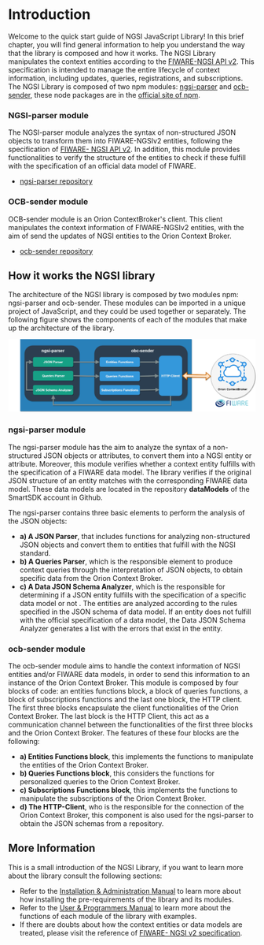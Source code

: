 # Introduction

Welcome to the quick start guide of NGSI JavaScript Library! In this brief chapter, you will find general information to help you understand the way that the library is composed and how it works.
The NGSI Library manipulates the context entities according to the [FIWARE-NGSI API v2](http://fiware.github.io/specifications/ngsiv2/stable/). This specification is intended to manage the entire lifecycle of context information, including updates, queries, registrations, and subscriptions. 
The NGSI Library is composed of two npm modules: [ngsi-parser](https://www.npmjs.com/package/ngsi-parser) and [ocb-sender](https://www.npmjs.com/package/ocb-sender), these node packages are in the [official site of npm](https://www.npmjs.com/).

### NGSI-parser module

The NGSI-parser module analyzes the syntax of non-structured JSON objects to transform them into FIWARE-NGSIv2 entities, following the  specification of [FIWARE- NGSI API v2](http://fiware.github.io/specifications/ngsiv2/stable/). In addition, this module provides functionalities to verify the structure of the entities to check if these fulfill with the specification of an official data model of FIWARE.

- [ngsi-parser repository](https://github.com/cenidetiot/ngsi-parser)

### OCB-sender module
OCB-sender module is an Orion ContextBroker's client. This client manipulates the context information of FIWARE-NGSIv2 entities, with the aim of send the updates of NGSI entities to the Orion Context Broker.

- [ocb-sender repository](https://github.com/cenidetiot/ocb-sender)

## How it works the NGSI library

The architecture of the NGSI library is composed by two modules npm: ngsi-parser and ocb-sender. These modules can be imported in a unique project of JavaScript, and they could be used together or separately. The following figure shows the components of each of the modules that make up the architecture of the library.

![NGSI Library Architecture](images/architecture.png)
 
### ngsi-parser module

The ngsi-parser module has the aim to analyze the syntax of a non-structured JSON objects or attributes, to convert them into a NGSI entity or attribute. Moreover, this module verifies whether a context entity fulfills with the specification of a FIWARE data model.
The library verifies if the original JSON structure of an entity matches with the corresponding FIWARE data model. These data models are located in the repository **dataModels** of the SmartSDK account in Github.

The ngsi-parser contains three basic elements to perform the analysis of the JSON objects: 

- **a) A JSON Parser**, that includes functions for analyzing non-structured JSON objects and convert them to entities that fulfill with the NGSI standard.
- **b) A Queries Parser**, which is the responsible element to produce context queries through the interpretation of JSON objects, to obtain specific data from the Orion Context Broker.  
- **c) A Data JSON Schema Analyzer**, which is the responsible for determining if a JSON entity fulfills  with the specification of a specific data model or not . The entities are analyzed according to the rules specified in the JSON schema of data model. If an entity does not fulfill with the official specification of a data model, the Data JSON Schema Analyzer generates a list with the errors that exist in the entity.

### ocb-sender module

The ocb-sender module aims to handle the context information of NGSI entities and/or FIWARE data models, in order to send this information to an instance of the Orion Context Broker. This module is composed by four blocks of code: an entities functions block, a block of queries functions, a block of subscriptions functions and the last one block, the HTTP client. 
The first three blocks encapsulate the client functionalities of the Orion Context Broker. The last block is the HTTP Client, this act as a communication channel between the functionalities of the first three blocks and the Orion Context Broker. The features of these four blocks are the following: 

- **a) Entities Functions block**, this implements the functions to manipulate the entities of the Orion Context Broker.
- **b) Queries Functions block**, this considers the functions for personalized queries to the Orion Context Broker.
- **c) Subscriptions Functions block**, this implements the functions to manipulate the subscriptions of the Orion Context Broker.
- **d) The HTTP-Client**, who is the responsible for the connection of the Orion Context Broker, this component is also used for the ngsi-parser to obtain the JSON schemas from a repository.

## More Information

This is a small introduction of the NGSI Library, if you want to learn more about the library consult the following sections:

- Refer to the [Installation & Administration Manual](adminManual.md) to learn more about how installing the pre-requirements of the library and its modules. 
- Refer to the [User & Programmers Manual](usersManual.md) to learn more about the functions of each module of the library with examples.
- If there are doubts about how the context entities or data models are treated, please visit the reference of [FIWARE- NGSI v2 specification](http://fiware.github.io/specifications/ngsiv2/stable/).
